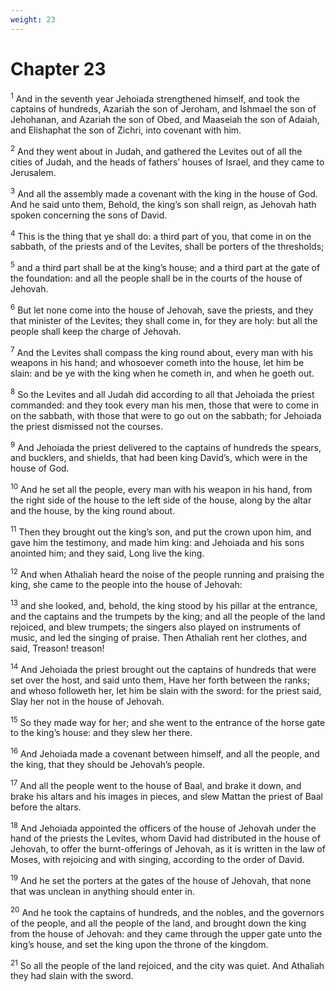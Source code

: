 ```yaml
---
weight: 23
---
```


# Chapter 23

<sup>1</sup> And in the seventh year Jehoiada strengthened himself, and took the captains of hundreds, Azariah the son of Jeroham, and Ishmael the son of Jehohanan, and Azariah the son of Obed, and Maaseiah the son of Adaiah, and Elishaphat the son of Zichri, into covenant with him. 

<sup>2</sup> And they went about in Judah, and gathered the Levites out of all the cities of Judah, and the heads of fathers’ houses of Israel, and they came to Jerusalem. 

<sup>3</sup> And all the assembly made a covenant with the king in the house of God. And he said unto them, Behold, the king’s son shall reign, as Jehovah hath spoken concerning the sons of David. 

<sup>4</sup> This is the thing that ye shall do: a third part of you, that come in on the sabbath, of the priests and of the Levites, shall be porters of the thresholds; 

<sup>5</sup> and a third part shall be at the king’s house; and a third part at the gate of the foundation: and all the people shall be in the courts of the house of Jehovah. 

<sup>6</sup> But let none come into the house of Jehovah, save the priests, and they that minister of the Levites; they shall come in, for they are holy: but all the people shall keep the charge of Jehovah. 

<sup>7</sup> And the Levites shall compass the king round about, every man with his weapons in his hand; and whosoever cometh into the house, let him be slain: and be ye with the king when he cometh in, and when he goeth out. 

<sup>8</sup> So the Levites and all Judah did according to all that Jehoiada the priest commanded: and they took every man his men, those that were to come in on the sabbath, with those that were to go out on the sabbath; for Jehoiada the priest dismissed not the courses. 

<sup>9</sup> And Jehoiada the priest delivered to the captains of hundreds the spears, and bucklers, and shields, that had been king David’s, which were in the house of God. 

<sup>10</sup> And he set all the people, every man with his weapon in his hand, from the right side of the house to the left side of the house, along by the altar and the house, by the king round about. 

<sup>11</sup> Then they brought out the king’s son, and put the crown upon him, and gave him the testimony, and made him king: and Jehoiada and his sons anointed him; and they said, Long live the king. 

<sup>12</sup> And when Athaliah heard the noise of the people running and praising the king, she came to the people into the house of Jehovah: 

<sup>13</sup> and she looked, and, behold, the king stood by his pillar at the entrance, and the captains and the trumpets by the king; and all the people of the land rejoiced, and blew trumpets; the singers also played on instruments of music, and led the singing of praise. Then Athaliah rent her clothes, and said, Treason! treason! 

<sup>14</sup> And Jehoiada the priest brought out the captains of hundreds that were set over the host, and said unto them, Have her forth between the ranks; and whoso followeth her, let him be slain with the sword: for the priest said, Slay her not in the house of Jehovah. 

<sup>15</sup> So they made way for her; and she went to the entrance of the horse gate to the king’s house: and they slew her there. 

<sup>16</sup> And Jehoiada made a covenant between himself, and all the people, and the king, that they should be Jehovah’s people. 

<sup>17</sup> And all the people went to the house of Baal, and brake it down, and brake his altars and his images in pieces, and slew Mattan the priest of Baal before the altars. 

<sup>18</sup> And Jehoiada appointed the officers of the house of Jehovah under the hand of the priests the Levites, whom David had distributed in the house of Jehovah, to offer the burnt-offerings of Jehovah, as it is written in the law of Moses, with rejoicing and with singing, according to the order of David. 

<sup>19</sup> And he set the porters at the gates of the house of Jehovah, that none that was unclean in anything should enter in. 

<sup>20</sup> And he took the captains of hundreds, and the nobles, and the governors of the people, and all the people of the land, and brought down the king from the house of Jehovah: and they came through the upper gate unto the king’s house, and set the king upon the throne of the kingdom. 

<sup>21</sup> So all the people of the land rejoiced, and the city was quiet. And Athaliah they had slain with the sword. 


